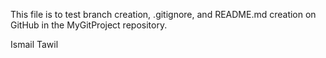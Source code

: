 This file is to test branch creation, .gitignore, and README.md creation on GitHub in the MyGitProject repository.

Ismail Tawil